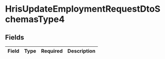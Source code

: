 # HrisUpdateEmploymentRequestDtoSchemasType4


## Fields

| Field       | Type        | Required    | Description |
| ----------- | ----------- | ----------- | ----------- |